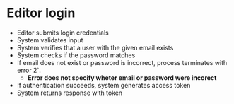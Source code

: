 # Editor login
- Editor submits login credentials
- System validates input
- System verifies that a user with the given email exists
- System checks if the password matches
- If email does not exist or password is incorrect, process terminates with error 2`. 
  - **Error does not specify wheter email or password were incorect**
- If authentication succeeds, system generates access token
- System returns response with token